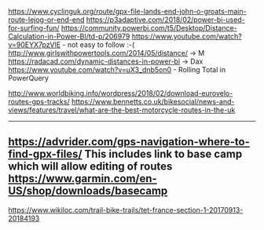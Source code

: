 https://www.cyclinguk.org/route/gpx-file-lands-end-john-o-groats-main-route-lejog-or-end-end
https://p3adaptive.com/2018/02/power-bi-used-for-surfing-fun/
https://community.powerbi.com/t5/Desktop/Distance-Calculation-in-Power-BI/td-p/206979
https://www.youtube.com/watch?v=90EYX7pzVlE - not easy to follow :-(
http://www.girlswithpowertools.com/2014/05/distance/ -> M
https://radacad.com/dynamic-distances-in-power-bi -> Dax
https://www.youtube.com/watch?v=uX3_dnb5on0 - Rolling Total in PowerQuery

http://www.worldbiking.info/wordpress/2018/02/download-eurovelo-routes-gps-tracks/
https://www.bennetts.co.uk/bikesocial/news-and-views/features/travel/what-are-the-best-motorcycle-routes-in-the-uk

---

https://advrider.com/gps-navigation-where-to-find-gpx-files/
This includes link to base camp which will allow editing of routes
https://www.garmin.com/en-US/shop/downloads/basecamp
---

https://www.wikiloc.com/trail-bike-trails/tet-france-section-1-20170913-20184193

